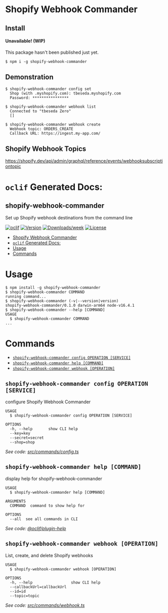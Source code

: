 # Shopify Webhook Commander

## Install

#### Unavailable! (WIP)

This package hasn't been published just yet.

```sh-session
$ npm i -g shopify-webhook-commander
```

## Demonstration

```sh-session
$ shopify-webhook-commander config set
  Shop (with .myshopify.com): tbeseda.myshopify.com
  Password: ****************

$ shopify-webhook-commander webhook list
  Connected to "tbeseda Zero"
  []

$ shopify-webhook-commander webhook create
  Webhook topic: ORDERS_CREATE
  Callback URL: https://ingest.my-app.com/
```

## Shopify Webhook Topics

https://shopify.dev/api/admin/graphql/reference/events/webhooksubscriptiontopic

# `oclif` Generated Docs:

## shopify-webhook-commander

Set up Shopify webhook destinations from the command line

[![oclif](https://img.shields.io/badge/cli-oclif-brightgreen.svg)](https://oclif.io)
[![Version](https://img.shields.io/npm/v/shopify-webhook-commander.svg)](https://npmjs.org/package/shopify-webhook-commander)
[![Downloads/week](https://img.shields.io/npm/dw/shopify-webhook-commander.svg)](https://npmjs.org/package/shopify-webhook-commander)
[![License](https://img.shields.io/npm/l/shopify-webhook-commander.svg)](https://github.com/tbeseda/shopify-webhook-commander/blob/master/package.json)

<!-- toc -->
* [Shopify Webhook Commander](#shopify-webhook-commander)
* [`oclif` Generated Docs:](#oclif-generated-docs)
* [Usage](#usage)
* [Commands](#commands)
<!-- tocstop -->

# Usage

<!-- usage -->
```sh-session
$ npm install -g shopify-webhook-commander
$ shopify-webhook-commander COMMAND
running command...
$ shopify-webhook-commander (-v|--version|version)
shopify-webhook-commander/0.1.0 darwin-arm64 node-v16.4.1
$ shopify-webhook-commander --help [COMMAND]
USAGE
  $ shopify-webhook-commander COMMAND
...
```
<!-- usagestop -->

# Commands

<!-- commands -->
* [`shopify-webhook-commander config OPERATION [SERVICE]`](#shopify-webhook-commander-config-operation-service)
* [`shopify-webhook-commander help [COMMAND]`](#shopify-webhook-commander-help-command)
* [`shopify-webhook-commander webhook [OPERATION]`](#shopify-webhook-commander-webhook-operation)

## `shopify-webhook-commander config OPERATION [SERVICE]`

configure Shopify Webhook Commander

```
USAGE
  $ shopify-webhook-commander config OPERATION [SERVICE]

OPTIONS
  -h, --help       show CLI help
  --key=key
  --secret=secret
  --shop=shop
```

_See code: [src/commands/config.ts](https://github.com/tbeseda/shopify-webhook-commander/blob/v0.1.0/src/commands/config.ts)_

## `shopify-webhook-commander help [COMMAND]`

display help for shopify-webhook-commander

```
USAGE
  $ shopify-webhook-commander help [COMMAND]

ARGUMENTS
  COMMAND  command to show help for

OPTIONS
  --all  see all commands in CLI
```

_See code: [@oclif/plugin-help](https://github.com/oclif/plugin-help/blob/v3.2.2/src/commands/help.ts)_

## `shopify-webhook-commander webhook [OPERATION]`

List, create, and delete Shopify webhooks

```
USAGE
  $ shopify-webhook-commander webhook [OPERATION]

OPTIONS
  -h, --help                 show CLI help
  --callbackUrl=callbackUrl
  --id=id
  --topic=topic
```

_See code: [src/commands/webhook.ts](https://github.com/tbeseda/shopify-webhook-commander/blob/v0.1.0/src/commands/webhook.ts)_
<!-- commandsstop -->
